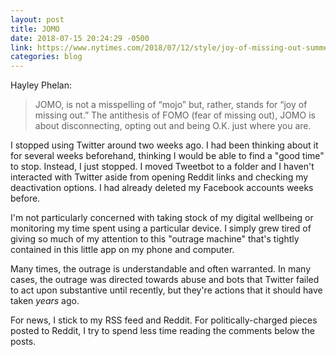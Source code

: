 ```yaml
---
layout: post
title: JOMO
date: 2018-07-15 20:24:29 -0500
link: https://www.nytimes.com/2018/07/12/style/joy-of-missing-out-summer.html
categories: blog
---
```

Hayley Phelan:

> JOMO, is not a misspelling of “mojo” but, rather, stands for “joy of missing out.” The antithesis of FOMO (fear of missing out), JOMO is about disconnecting, opting out and being O.K. just where you are.

I stopped using Twitter around two weeks ago. I had been thinking about it for several weeks beforehand, thinking I would be able to find a "good time" to stop. Instead, I just stopped. I moved Tweetbot to a folder and I haven't interacted with Twitter aside from opening Reddit links and checking my deactivation options. I had already deleted my Facebook accounts weeks before. 

I'm not particularly concerned with taking stock of my digital wellbeing or monitoring my time spent using a particular device. I simply grew tired of giving so much of my attention to this "outrage machine" that's tightly contained in this little app on my phone and computer. 

Many times, the outrage is understandable and often warranted. In many cases, the outrage was directed towards abuse and bots that Twitter failed to act upon substantive until recently, but they're actions that it should have taken *years* ago. 

For news, I stick to my RSS feed and Reddit. For politically-charged pieces posted to Reddit, I try to spend less time reading the comments below the posts. 